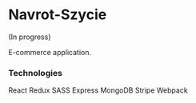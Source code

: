 # Navrot-Szycie

(In progress)

E-commerce application.

### Technologies
React
Redux
SASS
Express
MongoDB
Stripe
Webpack